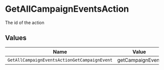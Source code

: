 # GetAllCampaignEventsAction

The id of the action


## Values

| Name                                         | Value                                        |
| -------------------------------------------- | -------------------------------------------- |
| `GetAllCampaignEventsActionGetCampaignEvent` | getCampaignEvent                             |